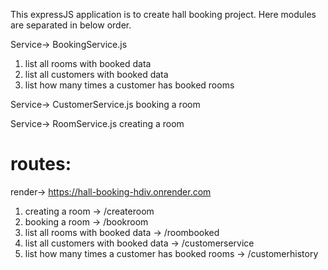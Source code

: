 This expressJS application is to create hall booking project. Here modules are separated in below order.

Service-> BookingService.js
1. list all rooms with booked data
2. list all customers with booked data
3. list how many times a customer has booked rooms

Service-> CustomerService.js
booking a room

Service-> RoomService.js
creating a room

routes:
======
render-> https://hall-booking-hdiv.onrender.com
1. creating a room -> /createroom
2. booking a room -> /bookroom
3. list all rooms with booked data -> /roombooked
4. list all customers with booked data -> /customerservice
5. list how many times a customer has booked rooms -> /customerhistory

